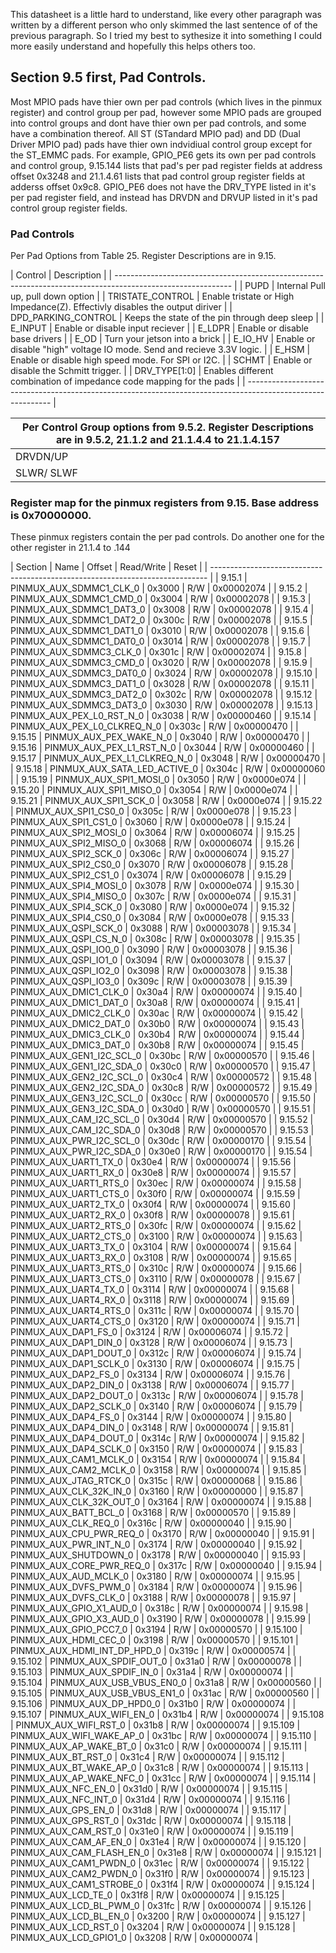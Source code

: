 
This datasheet is a little hard to understand, like every other paragraph
was written by a different person who only skimmed the last sentence of 
of the previous paragraph. So I tried my best to sythesize it into something I 
could more easily understand and hopefully this helps others too.
  
## Section 9.5 first, Pad Controls.
  
Most MPIO pads have thier own per pad controls (which lives in the pinmux
register) and control group per pad, however some MPIO pads are 
grouped into control groups and dont have thier own per pad controls, and 
some have a combination thereof. All ST (STandard MPIO pad) and DD (Dual 
Driver MPIO pad) pads have thier own indvidiual control group except for the ST_EMMC pads. 
For example, GPIO_PE6 gets its own per pad controls and control group, 9.15.144
lists that pad's per pad register fields at address offset 0x3248 and 21.1.4.61
lists that pad control group register fields at adderss offset 0x9c8.
GPIO_PE6 does not have the DRV_TYPE listed in it's per pad register field,
and instead has DRVDN and DRVUP listed in it's pad control group register
fields. 
 
### Pad Controls
 
Per Pad Options from Table 25. Register Descriptions are in 9.15. 

| Control              | Description                                                                          |
| ----------------------------------------------------------------------------------------------------------- |
| PUPD                 | Internal Pull up, pull down option                                                   |
| TRISTATE_CONTROL     | Enable tristate or High Impedance(Z). Effectivly disables the output diriver         |
| DPD_PARKING_CONTROL  | Keeps the state of the pin through deep sleep                                        |
| E_INPUT              | Enable or disable input reciever                                                     |
| E_LDPR               | Enable or disable base drivers                                                       |
| E_OD                 | Turn your jetson into a brick                                                        |
| E_IO_HV              | Enable or disable "high" voltage IO mode. Send and recieve 3.3V logic.               |
| E_HSM                | Enable or disable high speed mode. For SPI or I2C.                                   |
| SCHMT                | Enable or disable the Schmitt trigger.                                               |
| DRV_TYPE[1:0]        | Enables different combination of impedance code mapping for the pads                 |
| ----------------------------------------------------------------------------------------------------------- |

| Per Control Group options from 9.5.2. Register Descriptions are in 9.5.2, 21.1.2 and 21.1.4.4 to 21.1.4.157 |
| ----------------------------------------------------------------------------------------------------------- |
| DRVDN/UP             | Drive Down / Up. Driver Output Pull-Up/Pull-Down drive strength code.                |
| SLWR/ SLWF           | Slew Falling / Rising. Driver Output Pull-Up/Pull-Down slew control code.            |

### Register map for the pinmux registers from 9.15. Base address is 0x70000000.
These pinmux registers contain the per pad controls. 
Do another one for the other register in 21.1.4 to .144

| Section  | Name                            | Offset | Read/Write | Reset      |
| ----------------------------------------------------------------------------- | 
| 9.15.1   | PINMUX_AUX_SDMMC1_CLK_0         | 0x3000 | R/W        | 0x00002074 |
| 9.15.2   | PINMUX_AUX_SDMMC1_CMD_0         | 0x3004 | R/W        | 0x00002078 |
| 9.15.3   | PINMUX_AUX_SDMMC1_DAT3_0        | 0x3008 | R/W        | 0x00002078 |
| 9.15.4   | PINMUX_AUX_SDMMC1_DAT2_0        | 0x300c | R/W        | 0x00002078 | 
| 9.15.5   | PINMUX_AUX_SDMMC1_DAT1_0        | 0x3010 | R/W        | 0x00002078 | 
| 9.15.6   | PINMUX_AUX_SDMMC1_DAT0_0        | 0x3014 | R/W        | 0x00002078 | 
| 9.15.7   | PINMUX_AUX_SDMMC3_CLK_0         | 0x301c | R/W        | 0x00002074 |
| 9.15.8   | PINMUX_AUX_SDMMC3_CMD_0         | 0x3020 | R/W        | 0x00002078 |
| 9.15.9   | PINMUX_AUX_SDMMC3_DAT0_0        | 0x3024 | R/W        | 0x00002078 |
| 9.15.10  | PINMUX_AUX_SDMMC3_DAT1_0        | 0x3028 | R/W        | 0x00002078 |
| 9.15.11  | PINMUX_AUX_SDMMC3_DAT2_0        | 0x302c | R/W        | 0x00002078 |
| 9.15.12  | PINMUX_AUX_SDMMC3_DAT3_0        | 0x3030 | R/W        | 0x00002078 |
| 9.15.13  | PINMUX_AUX_PEX_L0_RST_N_0       | 0x3038 | R/W        | 0x00000460 |
| 9.15.14  | PINMUX_AUX_PEX_L0_CLKREQ_N_0    | 0x303c | R/W        | 0x00000470 |
| 9.15.15  | PINMUX_AUX_PEX_WAKE_N_0         | 0x3040 | R/W        | 0x00000470 |
| 9.15.16  | PINMUX_AUX_PEX_L1_RST_N_0       | 0x3044 | R/W        | 0x00000460 |
| 9.15.17  | PINMUX_AUX_PEX_L1_CLKREQ_N_0    | 0x3048 | R/W        | 0x00000470 |
| 9.15.18  | PINMUX_AUX_SATA_LED_ACTIVE_0    | 0x304c | R/W        | 0x00000060 |
| 9.15.19  | PINMUX_AUX_SPI1_MOSI_0          | 0x3050 | R/W        | 0x0000e074 | 
| 9.15.20  | PINMUX_AUX_SPI1_MISO_0          | 0x3054 | R/W        | 0x0000e074 |
| 9.15.21  | PINMUX_AUX_SPI1_SCK_0           | 0x3058 | R/W        | 0x0000e074 | 
| 9.15.22  | PINMUX_AUX_SPI1_CS0_0           | 0x305c | R/W        | 0x0000e078 | 
| 9.15.23  | PINMUX_AUX_SPI1_CS1_0           | 0x3060 | R/W        | 0x0000e078 |
| 9.15.24  | PINMUX_AUX_SPI2_MOSI_0          | 0x3064 | R/W        | 0x00006074 |
| 9.15.25  | PINMUX_AUX_SPI2_MISO_0          | 0x3068 | R/W        | 0x00006074 | 
| 9.15.26  | PINMUX_AUX_SPI2_SCK_0           | 0x306c | R/W        | 0x00006074 |
| 9.15.27  | PINMUX_AUX_SPI2_CS0_0           | 0x3070 | R/W        | 0x00006078 |
| 9.15.28  | PINMUX_AUX_SPI2_CS1_0           | 0x3074 | R/W        | 0x00006078 |
| 9.15.29  | PINMUX_AUX_SPI4_MOSI_0          | 0x3078 | R/W        | 0x0000e074 |
| 9.15.30  | PINMUX_AUX_SPI4_MISO_0          | 0x307c | R/W        | 0x0000e074 |
| 9.15.31  | PINMUX_AUX_SPI4_SCK_0           | 0x3080 | R/W        | 0x0000e074 |
| 9.15.32  | PINMUX_AUX_SPI4_CS0_0           | 0x3084 | R/W        | 0x0000e078 |
| 9.15.33  | PINMUX_AUX_QSPI_SCK_0           | 0x3088 | R/W        | 0x00003078 |
| 9.15.34  | PINMUX_AUX_QSPI_CS_N_0          | 0x308c | R/W        | 0x00003078 |
| 9.15.35  | PINMUX_AUX_QSPI_IO0_0           | 0x3090 | R/W        | 0x00003078 |
| 9.15.36  | PINMUX_AUX_QSPI_IO1_0           | 0x3094 | R/W        | 0x00003078 |
| 9.15.37  | PINMUX_AUX_QSPI_IO2_0           | 0x3098 | R/W        | 0x00003078 |
| 9.15.38  | PINMUX_AUX_QSPI_IO3_0           | 0x309c | R/W        | 0x00003078 |
| 9.15.39  | PINMUX_AUX_DMIC1_CLK_0          | 0x30a4 | R/W        | 0x00000074 |
| 9.15.40  | PINMUX_AUX_DMIC1_DAT_0          | 0x30a8 | R/W        | 0x00000074 |
| 9.15.41  | PINMUX_AUX_DMIC2_CLK_0          | 0x30ac | R/W        | 0x00000074 |
| 9.15.42  | PINMUX_AUX_DMIC2_DAT_0          | 0x30b0 | R/W        | 0x00000074 |
| 9.15.43  | PINMUX_AUX_DMIC3_CLK_0          | 0x30b4 | R/W        | 0x00000074 |
| 9.15.44  | PINMUX_AUX_DMIC3_DAT_0          | 0x30b8 | R/W        | 0x00000074 |
| 9.15.45  | PINMUX_AUX_GEN1_I2C_SCL_0       | 0x30bc | R/W        | 0x00000570 |
| 9.15.46  | PINMUX_AUX_GEN1_I2C_SDA_0       | 0x30c0 | R/W        | 0x00000570 |
| 9.15.47  | PINMUX_AUX_GEN2_I2C_SCL_0       | 0x30c4 | R/W        | 0x00000572 | 
| 9.15.48  | PINMUX_AUX_GEN2_I2C_SDA_0       | 0x30c8 | R/W        | 0x00000572 |
| 9.15.49  | PINMUX_AUX_GEN3_I2C_SCL_0       | 0x30cc | R/W        | 0x00000570 |
| 9.15.50  | PINMUX_AUX_GEN3_I2C_SDA_0       | 0x30d0 | R/W        | 0x00000570 |
| 9.15.51  | PINMUX_AUX_CAM_I2C_SCL_0        | 0x30d4 | R/W        | 0x00000570 |
| 9.15.52  | PINMUX_AUX_CAM_I2C_SDA_0        | 0x30d8 | R/W        | 0x00000570 |
| 9.15.53  | PINMUX_AUX_PWR_I2C_SCL_0        | 0x30dc | R/W        | 0x00000170 | 
| 9.15.54  | PINMUX_AUX_PWR_I2C_SDA_0        | 0x30e0 | R/W        | 0x00000170 |
| 9.15.54  | PINMUX_AUX_UART1_TX_0           | 0x30e4 | R/W        | 0x00000074 |
| 9.15.56  | PINMUX_AUX_UART1_RX_0           | 0x30e8 | R/W        | 0x00000074 | 
| 9.15.57  | PINMUX_AUX_UART1_RTS_0          | 0x30ec | R/W        | 0x00000074 |
| 9.15.58  | PINMUX_AUX_UART1_CTS_0          | 0x30f0 | R/W        | 0x00000074 |
| 9.15.59  | PINMUX_AUX_UART2_TX_0           | 0x30f4 | R/W        | 0x00000074 |
| 9.15.60  | PINMUX_AUX_UART2_RX_0           | 0x30f8 | R/W        | 0x00000078 |
| 9.15.61  | PINMUX_AUX_UART2_RTS_0          | 0x30fc | R/W        | 0x00000074 |
| 9.15.62  | PINMUX_AUX_UART2_CTS_0          | 0x3100 | R/W        | 0x00000074 |
| 9.15.63  | PINMUX_AUX_UART3_TX_0           | 0x3104 | R/W        | 0x00000074 |
| 9.15.64  | PINMUX_AUX_UART3_RX_0           | 0x3108 | R/W        | 0x00000074 |
| 9.15.65  | PINMUX_AUX_UART3_RTS_0          | 0x310c | R/W        | 0x00000074 |
| 9.15.66  | PINMUX_AUX_UART3_CTS_0          | 0x3110 | R/W        | 0x00000078 |
| 9.15.67  | PINMUX_AUX_UART4_TX_0           | 0x3114 | R/W        | 0x00000074 |
| 9.15.68  | PINMUX_AUX_UART4_RX_0           | 0x3118 | R/W        | 0x00000074 |
| 9.15.69  | PINMUX_AUX_UART4_RTS_0          | 0x311c | R/W        | 0x00000074 |
| 9.15.70  | PINMUX_AUX_UART4_CTS_0          | 0x3120 | R/W        | 0x00000074 |
| 9.15.71  | PINMUX_AUX_DAP1_FS_0            | 0x3124 | R/W        | 0x00006074 |
| 9.15.72  | PINMUX_AUX_DAP1_DIN_0           | 0x3128 | R/W        | 0x00006074 |
| 9.15.73  | PINMUX_AUX_DAP1_DOUT_0          | 0x312c | R/W        | 0x00006074 | 
| 9.15.74  | PINMUX_AUX_DAP1_SCLK_0          | 0x3130 | R/W        | 0x00006074 | 
| 9.15.75  | PINMUX_AUX_DAP2_FS_0            | 0x3134 | R/W        | 0x00006074 |
| 9.15.76  | PINMUX_AUX_DAP2_DIN_0           | 0x3138 | R/W        | 0x00006074 |
| 9.15.77  | PINMUX_AUX_DAP2_DOUT_0          | 0x313c | R/W        | 0x00006074 |
| 9.15.78  | PINMUX_AUX_DAP2_SCLK_0          | 0x3140 | R/W        | 0x00006074 |
| 9.15.79  | PINMUX_AUX_DAP4_FS_0            | 0x3144 | R/W        | 0x00000074 |
| 9.15.80  | PINMUX_AUX_DAP4_DIN_0           | 0x3148 | R/W        | 0x00000074 |
| 9.15.81  | PINMUX_AUX_DAP4_DOUT_0          | 0x314c | R/W        | 0x00000074 |
| 9.15.82  | PINMUX_AUX_DAP4_SCLK_0          | 0x3150 | R/W        | 0x00000074 |
| 9.15.83  | PINMUX_AUX_CAM1_MCLK_0          | 0x3154 | R/W        | 0x00000074 |
| 9.15.84  | PINMUX_AUX_CAM2_MCLK_0          | 0x3158 | R/W        | 0x00000074 |
| 9.15.85  | PINMUX_AUX_JTAG_RTCK_0          | 0x315c | R/W        | 0x00000068 |
| 9.15.86  | PINMUX_AUX_CLK_32K_IN_0         | 0x3160 | R/W        | 0x00000000 |
| 9.15.87  | PINMUX_AUX_CLK_32K_OUT_0        | 0x3164 | R/W        | 0x00000074 | 
| 9.15.88  | PINMUX_AUX_BATT_BCL_0           | 0x3168 | R/W        | 0x00000570 | 
| 9.15.89  | PINMUX_AUX_CLK_REQ_0            | 0x316c | R/W        | 0x00000040 |
| 9.15.90  | PINMUX_AUX_CPU_PWR_REQ_0        | 0x3170 | R/W        | 0x00000040 |
| 9.15.91  | PINMUX_AUX_PWR_INT_N_0          | 0x3174 | R/W        | 0x00000040 | 
| 9.15.92  | PINMUX_AUX_SHUTDOWN_0           | 0x3178 | R/W        | 0x00000040 |
| 9.15.93  | PINMUX_AUX_CORE_PWR_REQ_0       | 0x317c | R/W        | 0x00000040 |
| 9.15.94  | PINMUX_AUX_AUD_MCLK_0           | 0x3180 | R/W        | 0x00000074 |
| 9.15.95  | PINMUX_AUX_DVFS_PWM_0           | 0x3184 | R/W        | 0x00000074 |
| 9.15.96  | PINMUX_AUX_DVFS_CLK_0           | 0x3188 | R/W        | 0x00000078 |
| 9.15.97  | PINMUX_AUX_GPIO_X1_AUD_0        | 0x318c | R/W        | 0x00000074 |
| 9.15.98  | PINMUX_AUX_GPIO_X3_AUD_0        | 0x3190 | R/W        | 0x00000078 |
| 9.15.99  | PINMUX_AUX_GPIO_PCC7_0          | 0x3194 | R/W        | 0x00000570 |
| 9.15.100 | PINMUX_AUX_HDMI_CEC_0           | 0x3198 | R/W        | 0x00000570 |
| 9.15.101 | PINMUX_AUX_HDMI_INT_DP_HPD_0    | 0x319c | R/W        | 0x00000574 |
| 9.15.102 | PINMUX_AUX_SPDIF_OUT_0          | 0x31a0 | R/W        | 0x00000078 |
| 9.15.103 | PINMUX_AUX_SPDIF_IN_0           | 0x31a4 | R/W        | 0x00000074 |
| 9.15.104 | PINMUX_AUX_USB_VBUS_EN0_0       | 0x31a8 | R/W        | 0x00000560 |
| 9.15.105 | PINMUX_AUX_USB_VBUS_EN1_0       | 0x31ac | R/W        | 0x00000560 |
| 9.15.106 | PINMUX_AUX_DP_HPD0_0            | 0x31b0 | R/W        | 0x00000074 |
| 9.15.107 | PINMUX_AUX_WIFI_EN_0            | 0x31b4 | R/W        | 0x00000074 |
| 9.15.108 | PINMUX_AUX_WIFI_RST_0           | 0x31b8 | R/W        | 0x00000074 |
| 9.15.109 | PINMUX_AUX_WIFI_WAKE_AP_0       | 0x31bc | R/W        | 0x00000074 |
| 9.15.110 | PINMUX_AUX_AP_WAKE_BT_0         | 0x31c0 | R/W        | 0x00000074 |
| 9.15.111 | PINMUX_AUX_BT_RST_0             | 0x31c4 | R/W        | 0x00000074 |
| 9.15.112 | PINMUX_AUX_BT_WAKE_AP_0         | 0x31c8 | R/W        | 0x00000074 |
| 9.15.113 | PINMUX_AUX_AP_WAKE_NFC_0        | 0x31cc | R/W        | 0x00000074 | 
| 9.15.114 | PINMUX_AUX_NFC_EN_0             | 0x31d0 | R/W        | 0x00000074 |
| 9.15.115 | PINMUX_AUX_NFC_INT_0            | 0x31d4 | R/W        | 0x00000074 |
| 9.15.116 | PINMUX_AUX_GPS_EN_0             | 0x31d8 | R/W        | 0x00000074 |
| 9.15.117 | PINMUX_AUX_GPS_RST_0            | 0x31dc | R/W        | 0x00000074 |
| 9.15.118 | PINMUX_AUX_CAM_RST_0            | 0x31e0 | R/W        | 0x00000074 |
| 9.15.119 | PINMUX_AUX_CAM_AF_EN_0          | 0x31e4 | R/W        | 0x00000074 |
| 9.15.120 | PINMUX_AUX_CAM_FLASH_EN_0       | 0x31e8 | R/W        | 0x00000074 | 
| 9.15.121 | PINMUX_AUX_CAM1_PWDN_0          | 0x31ec | R/W        | 0x00000074 |
| 9.15.122 | PINMUX_AUX_CAM2_PWDN_0          | 0x31f0 | R/W        | 0x00000074 |
| 9.15.123 | PINMUX_AUX_CAM1_STROBE_0        | 0x31f4 | R/W        | 0x00000074 |
| 9.15.124 | PINMUX_AUX_LCD_TE_0             | 0x31f8 | R/W        | 0x00000074 |
| 9.15.125 | PINMUX_AUX_LCD_BL_PWM_0         | 0x31fc | R/W        | 0x00000074 |
| 9.15.126 | PINMUX_AUX_LCD_BL_EN_0          | 0x3200 | R/W        | 0x00000074 |
| 9.15.127 | PINMUX_AUX_LCD_RST_0            | 0x3204 | R/W        | 0x00000074 |
| 9.15.128 | PINMUX_AUX_LCD_GPIO1_0          | 0x3208 | R/W        | 0x00000074 | 
